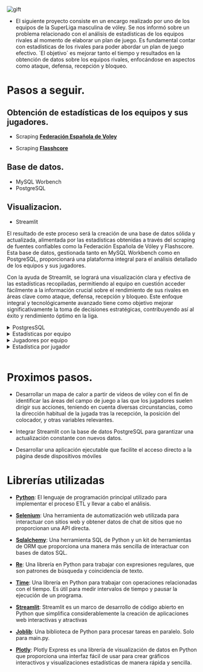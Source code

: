 ![gift](https://github.com/AlejandroCasna/VoleyStats-Pro/blob/1eb0d8a03e27a9dd85e3ac775496432f4e1b106f/Imagen/VoleyStats-Pro.gif)

* El siguiente proyecto consiste en un encargo realizado por uno de los equipos de la SuperLiga masculina de vóley. 
Se nos informó sobre un problema relacionado con el análisis de estadísticas de los equipos rivales al momento de elaborar un plan de juego. Es fundamental contar con estadísticas de los rivales para poder abordar un plan de juego efectivo. 
`El objetivo´ es mejorar tanto el tiempo y resultados en la obtención de datos sobre los equipos rivales, enfocándose en aspectos como ataque, defensa, recepción y bloqueo.


# Pasos a seguir.

## Obtención de estadísticas de los equipos y sus jugadores.
* Scraping [**Federación Española de Voley**](https://www.rfevb.com/)

* Scraping [**Flasshcore**](https://www.flashscore.es/)

## Base de datos.
* MySQL Worbench
* PostgreSQL

## Visualizacion.
* Streamlit

El resultado de este proceso será la creación de una base de datos sólida y actualizada, alimentada por las estadísticas obtenidas a través del scraping de fuentes confiables como la Federación Española de Vóley y Flashscore. Esta base de datos, gestionada tanto en MySQL Workbench como en PostgreSQL, proporcionará una plataforma integral para el análisis detallado de los equipos y sus jugadores.

Con la ayuda de Streamlit, se logrará una visualización clara y efectiva de las estadísticas recopiladas, permitiendo al equipo en cuestión acceder fácilmente a la información crucial sobre el rendimiento de sus rivales en áreas clave como ataque, defensa, recepción y bloqueo. Este enfoque integral y tecnológicamente avanzado tiene como objetivo mejorar significativamente la toma de decisiones estratégicas, contribuyendo así al éxito y rendimiento óptimo en la liga.

<details>
<summary>PostgresSQL</summary>
<br>
  
![diagrama](https://github.com/AlejandroCasna/VoleyStats-Pro/blob/1eb0d8a03e27a9dd85e3ac775496432f4e1b106f/Imagen/ERG_posgreSQL.png)
</details>



<details>
<summary>Estadísticas por equipo</summary>
<br>

![diagrama](https://github.com/AlejandroCasna/VoleyStats-Pro/blob/078e70a18fb0b569cd32bb23924ab0881668f3cd/Imagen/stats_equipo.png)
</details>

<details>
<summary>Jugadores por equipo</summary>
<br>

![diagrama](https://github.com/AlejandroCasna/VoleyStats-Pro/blob/078e70a18fb0b569cd32bb23924ab0881668f3cd/Imagen/jugadores_quipo.png)
</details>

<details>
<summary>Estadística por jugador</summary>

![diagrama](https://github.com/AlejandroCasna/VoleyStats-Pro/blob/078e70a18fb0b569cd32bb23924ab0881668f3cd/Imagen/stats_jugador.png)
</details>
<br>


# Proximos pasos.

* Desarrollar un mapa de calor a partir de vídeos de vóley con el fin de identificar las áreas del campo de juego a las que los jugadores suelen dirigir sus acciones, teniendo en cuenta diversas circunstancias, como la dirección habitual de la jugada tras la recepción, la posición del colocador, y otras variables relevantes.

* Integrar Streamlit con la base de datos PostgreSQL para garantizar una actualización constante con nuevos datos.

* Desarrollar una aplicación ejecutable que facilite el acceso directo a la página desde dispositivos móviles

# Librerías utilizadas

- [**Python**](https://www.python.org):  El lenguaje de programación principal utilizado para implementar el proceso ETL y llevar a cabo el análisis.

- [**Selenium**](https://www.selenium.dev/documentation/): Una herramienta de automatización web utilizada para interactuar con sitios web y obtener datos de chat de sitios que no proporcionan una API directa.

- [**Sqlalchemy**](https://docs.sqlalchemy.org/en/20/): Una herramienta SQL de Python y un kit de herramientas de ORM que proporciona una manera más sencilla de interactuar con bases de datos SQL.

- [**Re**](https://docs.python.org/3/library/re.html): Una librería en Python para trabajar con expresiones regulares, que son patrones de búsqueda y coincidencia de texto. 

- [**Time**](https://docs.python.org/3/library/time.html): Una librería en Python para trabajar con operaciones relacionadas con el tiempo. Es útil para medir intervalos de tiempo y pausar la ejecución de un programa.

- [**Streamlit**](https://streamlit.io/): Streamlit es un marco de desarrollo de código abierto en Python que simplifica considerablemente la creación de aplicaciones web interactivas y atractivas

- [**Joblib**](https://joblib.readthedocs.io/en/stable/): Una biblioteca de Python para procesar tareas en paralelo. Solo para main.py.

- [**Plotly**](https://plotly.com/python/plotly-express/): Plotly Express es una librería de visualización de datos en Python que proporciona una interfaz fácil de usar para crear gráficos interactivos y visualizaciones estadísticas de manera rápida y sencilla.
